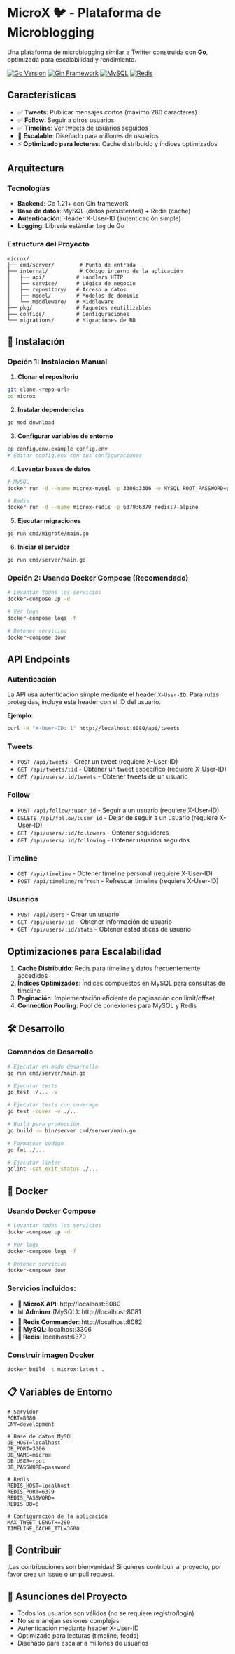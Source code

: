 # MicroX 🐦 - Plataforma de Microblogging

Una plataforma de microblogging similar a Twitter construida con **Go**, optimizada para escalabilidad y rendimiento.

[![Go Version](https://img.shields.io/badge/Go-1.21+-blue.svg)](https://golang.org/)
[![Gin Framework](https://img.shields.io/badge/Gin-Web%20Framework-green.svg)](https://gin-gonic.com/)
[![MySQL](https://img.shields.io/badge/MySQL-Database-orange.svg)](https://www.mysql.com/)
[![Redis](https://img.shields.io/badge/Redis-Cache-red.svg)](https://redis.io/)

## Características

- ✅ **Tweets**: Publicar mensajes cortos (máximo 280 caracteres)
- ✅ **Follow**: Seguir a otros usuarios
- ✅ **Timeline**: Ver tweets de usuarios seguidos
- 🚀 **Escalable**: Diseñado para millones de usuarios
- ⚡ **Optimizado para lecturas**: Cache distribuido y índices optimizados

## Arquitectura

### Tecnologías
- **Backend**: Go 1.21+ con Gin framework
- **Base de datos**: MySQL (datos persistentes) + Redis (cache)
- **Autenticación**: Header X-User-ID (autenticación simple)
- **Logging**: Librería estándar `log` de Go

### Estructura del Proyecto
```
microx/
├── cmd/server/        # Punto de entrada
├── internal/          # Código interno de la aplicación
│   ├── api/          # Handlers HTTP
│   ├── service/      # Lógica de negocio
│   ├── repository/   # Acceso a datos
│   ├── model/        # Modelos de dominio
│   └── middleware/   # Middleware
├── pkg/              # Paquetes reutilizables
├── configs/          # Configuraciones
└── migrations/       # Migraciones de BD
```

## 🚀 Instalación

### Opción 1: Instalación Manual

1. **Clonar el repositorio**
```bash
git clone <repo-url>
cd microx
```

2. **Instalar dependencias**
```bash
go mod download
```

3. **Configurar variables de entorno**
```bash
cp config.env.example config.env
# Editar config.env con tus configuraciones
```

4. **Levantar bases de datos**
```bash
# MySQL
docker run -d --name microx-mysql -p 3306:3306 -e MYSQL_ROOT_PASSWORD=password mysql:8.0

# Redis
docker run -d --name microx-redis -p 6379:6379 redis:7-alpine
```

5. **Ejecutar migraciones**
```bash
go run cmd/migrate/main.go
```

6. **Iniciar el servidor**
```bash
go run cmd/server/main.go
```

### Opción 2: Usando Docker Compose (Recomendado)

```bash
# Levantar todos los servicios
docker-compose up -d

# Ver logs
docker-compose logs -f

# Detener servicios
docker-compose down
```



## API Endpoints

### Autenticación
La API usa autenticación simple mediante el header `X-User-ID`. Para rutas protegidas, incluye este header con el ID del usuario.

**Ejemplo:**
```bash
curl -H "X-User-ID: 1" http://localhost:8080/api/tweets
```

### Tweets
- `POST /api/tweets` - Crear un tweet (requiere X-User-ID)
- `GET /api/tweets/:id` - Obtener un tweet específico (requiere X-User-ID)
- `GET /api/users/:id/tweets` - Obtener tweets de un usuario

### Follow
- `POST /api/follow/:user_id` - Seguir a un usuario (requiere X-User-ID)
- `DELETE /api/follow/:user_id` - Dejar de seguir a un usuario (requiere X-User-ID)
- `GET /api/users/:id/followers` - Obtener seguidores
- `GET /api/users/:id/following` - Obtener usuarios seguidos

### Timeline
- `GET /api/timeline` - Obtener timeline personal (requiere X-User-ID)
- `POST /api/timeline/refresh` - Refrescar timeline (requiere X-User-ID)

### Usuarios
- `POST /api/users` - Crear un usuario
- `GET /api/users/:id` - Obtener información de usuario
- `GET /api/users/:id/stats` - Obtener estadísticas de usuario

## Optimizaciones para Escalabilidad

1. **Cache Distribuido**: Redis para timeline y datos frecuentemente accedidos
2. **Índices Optimizados**: Índices compuestos en MySQL para consultas de timeline
3. **Paginación**: Implementación eficiente de paginación con limit/offset
4. **Connection Pooling**: Pool de conexiones para MySQL y Redis

## 🛠️ Desarrollo

### Comandos de Desarrollo

```bash
# Ejecutar en modo desarrollo
go run cmd/server/main.go

# Ejecutar tests
go test ./... -v

# Ejecutar tests con coverage
go test -cover -v ./...

# Build para producción
go build -o bin/server cmd/server/main.go

# Formatear código
go fmt ./...

# Ejecutar linter
golint -set_exit_status ./...
```

## 🐳 Docker

### Usando Docker Compose

```bash
# Levantar todos los servicios
docker-compose up -d

# Ver logs
docker-compose logs -f

# Detener servicios
docker-compose down
```

### Servicios incluidos:
- **🚀 MicroX API**: http://localhost:8080
- **📊 Adminer** (MySQL): http://localhost:8081
- **🔴 Redis Commander**: http://localhost:8082
- **🐘 MySQL**: localhost:3306
- **🔴 Redis**: localhost:6379

### Construir imagen Docker

```bash
docker build -t microx:latest .
```

## 📋 Variables de Entorno

```env
# Servidor
PORT=8080
ENV=development

# Base de datos MySQL
DB_HOST=localhost
DB_PORT=3306
DB_NAME=microx
DB_USER=root
DB_PASSWORD=password

# Redis
REDIS_HOST=localhost
REDIS_PORT=6379
REDIS_PASSWORD=
REDIS_DB=0

# Configuración de la aplicación
MAX_TWEET_LENGTH=280
TIMELINE_CACHE_TTL=3600
```

## 🤝 Contribuir

¡Las contribuciones son bienvenidas! Si quieres contribuir al proyecto, por favor crea un issue o un pull request.

## 🎯 Asunciones del Proyecto

- Todos los usuarios son válidos (no se requiere registro/login)
- No se manejan sesiones complejas
- Autenticación mediante header X-User-ID
- Optimizado para lecturas (timeline, feeds)
- Diseñado para escalar a millones de usuarios 